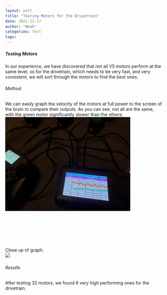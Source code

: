 ```yaml
---
layout: post
title: "Testing Motors for the Drivetrain"
date: 2021-12-17
author: "Noah"
categories: Test
tags:
---
```


##### Testing Motors
In our experience, we have discovered that not all V5 motors perform at the same level, so for the drivetrain, which needs to be very fast, and very consistent, we will sort through the motors to find the best ones.

###### Method
We can easily graph the velocity of the motors at full power to the screen of the brain to compare their outputs. As you can see, not all are the same, with the green motor significantly slower than the others:<br>
<img class="responsive-img" width="400" src="/assets/pics/Photos-001/20211217_162227.jpg">

<br class="print-only"><br class="print-only"><br class="print-only"><br class="print-only"><br class="print-only">

Close up of graph:<br><img class="responsive-img" width="400" src="/assets/pics/Photos-001/20211217_162155.jpg">

###### Results
After testing 32 motors, we found 6 very high performing ones for the drivetrain.
